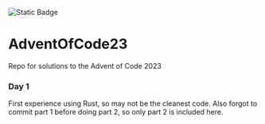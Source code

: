 ![Static Badge](https://img.shields.io/badge/Rust-lang?logo=rust&color=rgb(183%2C65%2C14))


# AdventOfCode23
Repo for solutions to the Advent of Code 2023

### Day 1
First experience using Rust, so may not be the cleanest code. Also forgot to commit part 1 before doing part 2, so only part 2 is included here.
